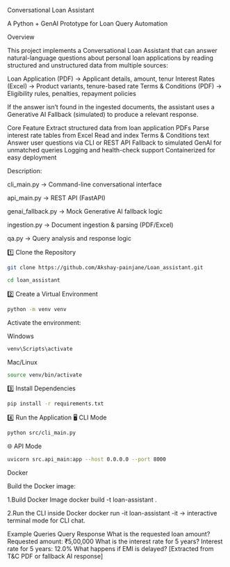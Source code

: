 

Conversational Loan Assistant

A Python + GenAI Prototype for Loan Query Automation

Overview

This project implements a Conversational Loan Assistant that can answer natural-language questions about personal loan applications by reading structured and unstructured data from multiple sources:

Loan Application (PDF) → Applicant details, amount, tenur
Interest Rates (Excel) → Product variants, tenure-based rate
Terms & Conditions (PDF) → Eligibility rules, penalties, repayment policies

If the answer isn’t found in the ingested documents, the assistant uses a Generative AI Fallback (simulated) to produce a relevant response.

Core Feature
Extract structured data from loan application PDFs
Parse interest rate tables from Excel
Read and index Terms & Conditions text
Answer user questions via CLI or REST API
Fallback to simulated GenAI for unmatched queries
Logging and health-check support
Containerized for easy deployment


Description:

cli_main.py → Command-line conversational interface

api_main.py → REST API (FastAPI)

genai_fallback.py → Mock Generative AI fallback logic

ingestion.py → Document ingestion & parsing (PDF/Excel)

qa.py → Query analysis and response logic

1️⃣ Clone the Repository
```bash
git clone https://github.com/Akshay-painjane/Loan_assistant.git
```
```bash
cd loan_assistant
```
2️⃣ Create a Virtual Environment
```bash
python -m venv venv
```

Activate the environment:

Windows
```bash
venv\Scripts\activate
```

Mac/Linux
```bash
source venv/bin/activate
```

3️⃣ Install Dependencies
```bash
pip install -r requirements.txt
```

4️⃣ Run the Application
🖥️ CLI Mode
```bash
python src/cli_main.py
```
🌐 API Mode 

```bash
uvicorn src.api_main:app --host 0.0.0.0 --port 8000
```


Docker

Build the Docker image:

1.Build Docker Image
docker build -t loan-assistant .

2️.Run the CLI inside Docker
docker run -it loan-assistant
-it → interactive terminal mode for CLI chat.

Example Queries
Query	Response
What is the requested loan amount?	Requested amount: ₹5,00,000
What is the interest rate for 5 years?	Interest rate for 5 years: 12.0%
What happens if EMI is delayed?	[Extracted from T&C PDF or fallback AI response]
